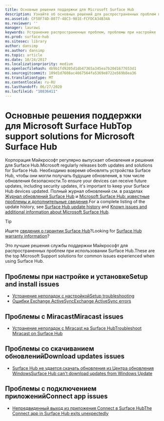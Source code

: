```yaml
---
title: Основные решения поддержки для Microsoft Surface Hub
description: Узнайте об основных решений для распространенных проблем при использовании Surface Hub.
ms.assetid: CF58F74D-8077-48C3-981E-FCFDCA34B34A
ms.reviewer: ''
manager: laurawi
keywords: Устранение распространенных проблем, проблемы при настройке
ms.prod: surface-hub
ms.sitesec: library
author: dansimp
ms.author: dansimp
ms.topic: article
ms.date: 10/24/2017
ms.localizationpriority: medium
ms.openlocfilehash: 4b9b1fd9205d1db47365a345ea7b20d1677653d1
ms.sourcegitcommit: 109d1d7608ac4667564fa5369e8722e569b8ea36
ms.translationtype: MT
ms.contentlocale: ru-RU
ms.lasthandoff: 06/27/2020
ms.locfileid: "10836411"
---
```

# <span data-ttu-id="ab90e-104">Основные решения поддержки для Microsoft Surface Hub</span><span class="sxs-lookup"><span data-stu-id="ab90e-104">Top support solutions for Microsoft Surface Hub</span></span>

<span data-ttu-id="ab90e-105">Корпорация Майкрософт регулярно выпускает обновления и решения для Surface Hub.</span><span class="sxs-lookup"><span data-stu-id="ab90e-105">Microsoft regularly releases both updates and solutions for Surface Hub.</span></span> <span data-ttu-id="ab90e-106">Необходимо вовремя обновлять устройства Surface Hub, чтобы они могли получать будущие обновления, в том числе обновления безопасности.</span><span class="sxs-lookup"><span data-stu-id="ab90e-106">To ensure your devices can receive future updates, including security updates, it's important to keep your Surface Hub devices updated.</span></span> <span data-ttu-id="ab90e-107">Полный журнал обновлений см. в разделах [Журнал обновлений Surface Hub](https://www.microsoft.com/surface/support/surface-hub/surface-hub-update-history) и [Microsoft Surface Hub: известные проблемы и дополнительные сведения](https://support.microsoft.com/help/4025643).</span><span class="sxs-lookup"><span data-stu-id="ab90e-107">For a complete listing of the update history, see [Surface Hub update history](https://www.microsoft.com/surface/support/surface-hub/surface-hub-update-history) and [Known issues and additional information about Microsoft Surface Hub](https://support.microsoft.com/help/4025643).</span></span>

>[!TIP]
><span data-ttu-id="ab90e-108">Ищете [сведения о гарантии Surface Hub](https://support.microsoft.com/help/4040687/surface-surface-documents)?</span><span class="sxs-lookup"><span data-stu-id="ab90e-108">Looking for [Surface Hub warranty information](https://support.microsoft.com/help/4040687/surface-surface-documents)?</span></span>

<span data-ttu-id="ab90e-109">Это лучшие решения службы поддержки Майкрософт для распространенных проблем при использовании Surface Hub.</span><span class="sxs-lookup"><span data-stu-id="ab90e-109">These are the top Microsoft Support solutions for common issues experienced when using Surface Hub.</span></span>

## <a name="setup-and-install-issues"></a><span data-ttu-id="ab90e-110">Проблемы при настройке и установке</span><span class="sxs-lookup"><span data-stu-id="ab90e-110">Setup and install issues</span></span>

- [<span data-ttu-id="ab90e-111">Устранение неполадок с настройкой</span><span class="sxs-lookup"><span data-stu-id="ab90e-111">Setup troubleshooting</span></span>](troubleshoot-surface-hub.md#setup-troubleshooting)
- [<span data-ttu-id="ab90e-112">Ошибки Exchange ActiveSync</span><span class="sxs-lookup"><span data-stu-id="ab90e-112">Exchange ActiveSync errors</span></span>](troubleshoot-surface-hub.md#exchange-activesync-errors)

## <a name="miracast-issues"></a><span data-ttu-id="ab90e-113">Проблемы с Miracast</span><span class="sxs-lookup"><span data-stu-id="ab90e-113">Miracast issues</span></span>

- [<span data-ttu-id="ab90e-114">Устранение неполадок с Miracast на Surface Hub</span><span class="sxs-lookup"><span data-stu-id="ab90e-114">Troubleshoot Miracast on Surface Hub</span></span>](miracast-troubleshooting.md)
 
## <a name="download-updates-issues"></a><span data-ttu-id="ab90e-115">Проблемы со скачиванием обновлений</span><span class="sxs-lookup"><span data-stu-id="ab90e-115">Download updates issues</span></span>

- [<span data-ttu-id="ab90e-116">Surface Hub не удается скачать обновления из Центра обновления Windows</span><span class="sxs-lookup"><span data-stu-id="ab90e-116">Surface Hub can't download updates from Windows Update</span></span>](https://support.microsoft.com/help/3191418/surface-hub-can-t-download-updates-from-windows-update)

## <a name="connect-app-issues"></a><span data-ttu-id="ab90e-117">Проблемы с подключением приложений</span><span class="sxs-lookup"><span data-stu-id="ab90e-117">Connect app issues</span></span>

- [<span data-ttu-id="ab90e-118">Непредвиденный выход из приложения Connect в Surface Hub</span><span class="sxs-lookup"><span data-stu-id="ab90e-118">The Connect app in Surface Hub exits unexpectedly</span></span>](https://support.microsoft.com/help/3157417/the-connect-app-in-surface-hub-exits-unexpectedly)


 


 





